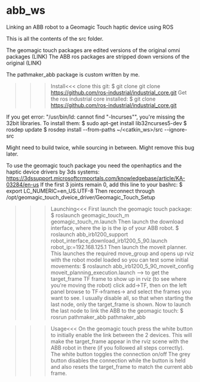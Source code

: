 # abb_ws
Linking an ABB robot to a Geomagic Touch haptic device using ROS

This is all the contents of the src folder.

The geomagic touch packages are edited versions of the original omni packages (LINK)
The ABB ros packages are stripped down versions of the original (LINK)

The pathmaker_abb package is custom written by me.

>>>Install<<<
clone this git:
$ git clone git clone https://github.com/ros-industrial/industrial_core.git
Get the ros industrial core installed:
$ git clone https://github.com/ros-industrial/industrial_core.git

If you get error: "/usr/bin/ld: cannot find "-lncurses"", you're missing the 32bit libraries. To install them: 
$ sudo apt-get install lib32ncurses5-dev
$ rosdep update
$ rosdep install --from-paths ~/<catkin_ws>/src --ignore-src 

Might need to build twice, while sourcing in between. Might remove this bug later.

To use the geomagic touch package you need the openhaptics and the haptic device drivers by 3ds systems:
https://3dssupport.microsoftcrmportals.com/knowledgebase/article/KA-03284/en-us 
If the first 3 joints remain 0, add this line to your bashrc:
$ export LC_NUMERIC=en_US.UTF-8
Then reconnect through /opt/geomagic_touch_dveice_driver/Geomagic_Touch_Setup

>>>Launching<<<
First launch the geomagic touch package:
$ roslaunch geomagic_touch_m geomagic_touch_m.launch 
Then launch the download interface, where the ip is the ip of your ABB robot.
$ roslaunch abb_irb1200_support robot_interface_download_irb1200_5_90.launch robot_ip:=192.168.125.1
Then launch the moveit planner. This launches the required move_group and opens up rviz with the robot model loaded so you can test some initial movements:
$ roslaunch abb_irb1200_5_90_moveit_config moveit_planning_execution.launch
--> to get the target_frame TF frame to show up in rviz (to see where you're moving the robot) click add->TF, then on the left panel browse to TF->frames-> and select the frames you want to see. I usually disable all, so that when starting the last node, only the target_frame is shown.
Now to launch the last node to link the ABB to the geomagic touch:
$ rosrun pathmaker_abb pathmaker_abb

>>>Usage<<<
On the geomagic touch press the white button to initially enable the link between the 2 devices. This will make the target_frame appear in the rviz scene with the ABB robot in there (if you followed all steps correctly). 
The white button toggles the connection on/off
The grey button disables the connection while the button is held and also resets the target_frame to match the current abb frame.



